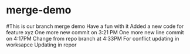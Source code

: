 # merge-demo
#This is our branch merge demo
Have a fun with it
Added a new code for feature xyz
One more new commit on 3:21 PM
One more new line commit on 4:17PM
Change from repo branch at 4:33PM
For conflict updating in worksapce
Updating in repor
